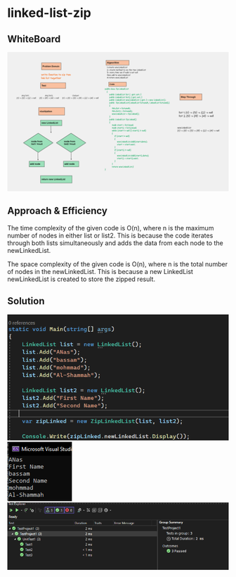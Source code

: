 # linked-list-zip

## WhiteBoard 
![](Code%20Challenge%20Class%2008.png)

## Approach & Efficiency
The time complexity of the given code is O(n), where n is the maximum number of nodes in either list or list2. This is because the code iterates through both lists simultaneously and adds the data from each node to the newLinkedList.

The space complexity of the given code is O(n), where n is the total number of nodes in the newLinkedList. This is because a new LinkedList newLinkedList is created to store the zipped result.

## Solution
![](1.png)
![](2.png)
![](3.png)